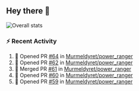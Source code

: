 ## Hey there :wave:

![Overall stats](https://github-readme-stats.vercel.app/api?username=KB885&theme=tokyonight&show_icons=true&count_private=true)

### :zap: Recent Activity
<!--START_SECTION:activity-->
1. 💪 Opened PR [#64](https://github.com/Murmeldyret/power_ranger/pull/64) in [Murmeldyret/power_ranger](https://github.com/Murmeldyret/power_ranger)
2. 💪 Opened PR [#62](https://github.com/Murmeldyret/power_ranger/pull/62) in [Murmeldyret/power_ranger](https://github.com/Murmeldyret/power_ranger)
3. 🎉 Merged PR [#61](https://github.com/Murmeldyret/power_ranger/pull/61) in [Murmeldyret/power_ranger](https://github.com/Murmeldyret/power_ranger)
4. 💪 Opened PR [#60](https://github.com/Murmeldyret/power_ranger/pull/60) in [Murmeldyret/power_ranger](https://github.com/Murmeldyret/power_ranger)
5. 💪 Opened PR [#59](https://github.com/Murmeldyret/power_ranger/pull/59) in [Murmeldyret/power_ranger](https://github.com/Murmeldyret/power_ranger)
<!--END_SECTION:activity-->
